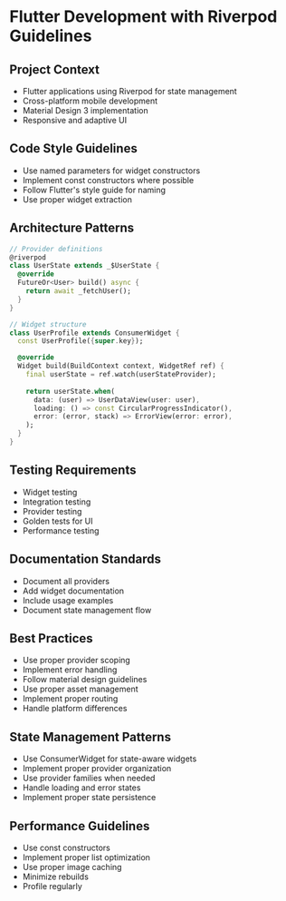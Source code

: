 # Flutter Development with Riverpod Guidelines

## Project Context
- Flutter applications using Riverpod for state management
- Cross-platform mobile development
- Material Design 3 implementation
- Responsive and adaptive UI

## Code Style Guidelines
- Use named parameters for widget constructors
- Implement const constructors where possible
- Follow Flutter's style guide for naming
- Use proper widget extraction

## Architecture Patterns
```dart
// Provider definitions
@riverpod
class UserState extends _$UserState {
  @override
  FutureOr<User> build() async {
    return await _fetchUser();
  }
}

// Widget structure
class UserProfile extends ConsumerWidget {
  const UserProfile({super.key});

  @override
  Widget build(BuildContext context, WidgetRef ref) {
    final userState = ref.watch(userStateProvider);
    
    return userState.when(
      data: (user) => UserDataView(user: user),
      loading: () => const CircularProgressIndicator(),
      error: (error, stack) => ErrorView(error: error),
    );
  }
}
```

## Testing Requirements
- Widget testing
- Integration testing
- Provider testing
- Golden tests for UI
- Performance testing

## Documentation Standards
- Document all providers
- Add widget documentation
- Include usage examples
- Document state management flow

## Best Practices
- Use proper provider scoping
- Implement error handling
- Follow material design guidelines
- Use proper asset management
- Implement proper routing
- Handle platform differences

## State Management Patterns
- Use ConsumerWidget for state-aware widgets
- Implement proper provider organization
- Use provider families when needed
- Handle loading and error states
- Implement proper state persistence

## Performance Guidelines
- Use const constructors
- Implement proper list optimization
- Use proper image caching
- Minimize rebuilds
- Profile regularly